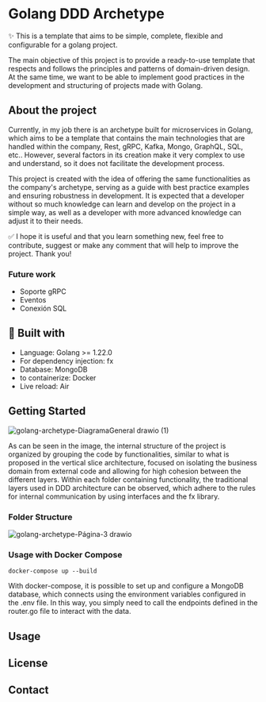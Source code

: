 # Golang DDD Archetype

:sparkles: This is a template that aims to be simple, complete, flexible and configurable for a golang project.

The main objective of this project is to provide a ready-to-use template that respects and follows the principles and patterns of domain-driven design. At the same time, we want to be able to implement good practices in the development and structuring of projects made with Golang.

## About the project

Currently, in my job there is an archetype built for microservices in Golang, which aims to be a template that contains the main technologies that are handled within the company, Rest, gRPC, Kafka, Mongo, GraphQL, SQL, etc.. However, several factors in its creation make it very complex to use and understand, so it does not facilitate the development process.

This project is created with the idea of offering the same functionalities as the company's archetype, serving as a guide with best practice examples and ensuring robustness in development. It is expected that a developer without so much knowledge can learn and develop on the project in a simple way, as well as a developer with more advanced knowledge can adjust it to their needs.

:white_check_mark: I hope it is useful and that you learn something new, feel free to contribute, suggest or make any comment that will help to improve the project. Thank you!

### Future work
- Soporte gRPC
- Eventos
- Conexión SQL

## :hammer: Built with
- Language: Golang >= 1.22.0
- For dependency injection: fx
- Database: MongoDB
- to containerize: Docker
- Live reload: Air

## Getting Started

![golang-archetype-DiagramaGeneral drawio (1)](https://github.com/user-attachments/assets/000690c6-bd54-4180-81d3-cc3c5e895abe)

As can be seen in the image, the internal structure of the project is organized by grouping the code by functionalities, similar to what is proposed in the vertical slice architecture, focused on isolating the business domain from external code and allowing for high cohesion between the different layers. Within each folder containing functionality, the traditional layers used in DDD architecture can be observed, which adhere to the rules for internal communication by using interfaces and the fx library.

### Folder Structure

![golang-archetype-Página-3 drawio](https://github.com/user-attachments/assets/d074c5cd-578b-4d2e-a720-17133e52b540)

### Usage with Docker Compose
````
docker-compose up --build
````
With docker-compose, it is possible to set up and configure a MongoDB database, which connects using the environment variables configured in the .env file. In this way, you simply need to call the endpoints defined in the router.go file to interact with the data.

## Usage

## License

## Contact
